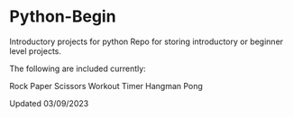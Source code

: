 # Python-Begin
 Introductory projects for python
Repo for storing introductory or beginner level projects.

The following are included currently:

Rock Paper Scissors
Workout Timer
Hangman
Pong

Updated 03/09/2023
